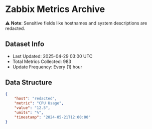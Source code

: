 # Zabbix Metrics Archive

⚠️ **Note**: Sensitive fields like hostnames and system descriptions are redacted.

## Dataset Info
- Last Updated: 2025-04-29 03:00 UTC
- Total Metrics Collected: 983
- Update Frequency: Every (1) hour

## Data Structure
```json
{
    "host": "redacted",
    "metric": "CPU Usage",
    "value": "12.5",
    "units": "%",
    "timestamp": "2024-05-21T12:00:00"
}
```
